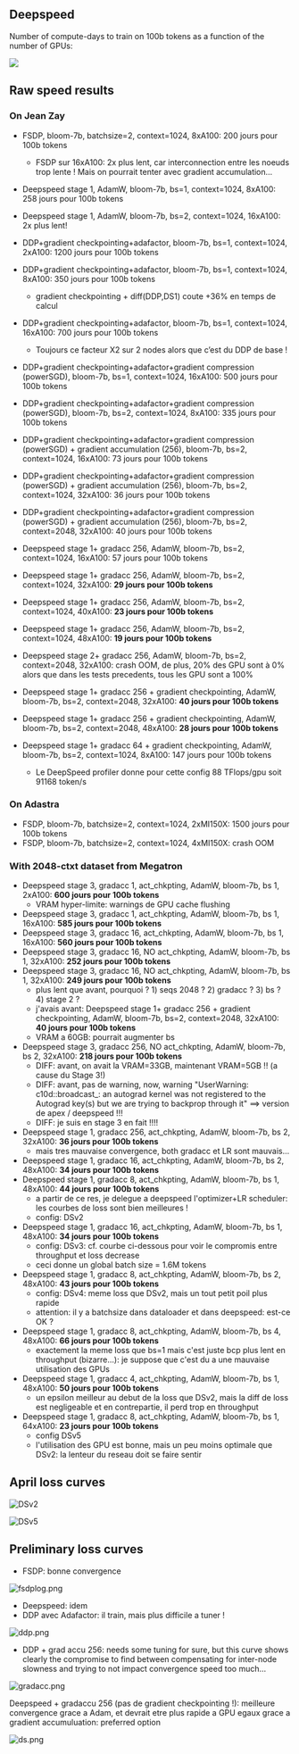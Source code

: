 ## Deepspeed

Number of compute-days to train on 100b tokens as a function of the number of GPUs:

![](imgs/gpu.png)

## Raw speed results

### On Jean Zay

- FSDP, bloom-7b, batchsize=2, context=1024, 8xA100: 200 jours pour 100b tokens
    - FSDP sur 16xA100: 2x plus lent, car interconnection entre les noeuds trop lente ! Mais on pourrait tenter avec gradient accumulation…

- Deepspeed stage 1, AdamW, bloom-7b, bs=1, context=1024, 8xA100: 258 jours pour 100b tokens
- Deepspeed stage 1, AdamW, bloom-7b, bs=2, context=1024, 16xA100:  2x plus lent!

- DDP+gradient checkpointing+adafactor, bloom-7b, bs=1, context=1024, 2xA100: 1200 jours pour 100b tokens
- DDP+gradient checkpointing+adafactor, bloom-7b, bs=1, context=1024, 8xA100: 350 jours pour 100b tokens
    - gradient checkpointing + diff(DDP,DS1) coute +36% en temps de calcul
- DDP+gradient checkpointing+adafactor, bloom-7b, bs=1, context=1024, 16xA100: 700 jours pour 100b tokens
    - Toujours ce facteur X2 sur 2 nodes alors que c’est du DDP de base !
- DDP+gradient checkpointing+adafactor+gradient compression (powerSGD), bloom-7b, bs=1, context=1024, 16xA100: 500 jours pour 100b tokens
- DDP+gradient checkpointing+adafactor+gradient compression (powerSGD), bloom-7b, bs=2, context=1024, 8xA100: 335 jours pour 100b tokens
- DDP+gradient checkpointing+adafactor+gradient compression (powerSGD) + gradient accumulation (256), bloom-7b, bs=2, context=1024, 16xA100:  73 jours pour 100b tokens
- DDP+gradient checkpointing+adafactor+gradient compression (powerSGD) + gradient accumulation (256), bloom-7b, bs=2, context=1024, 32xA100: 36 jours pour 100b tokens
- DDP+gradient checkpointing+adafactor+gradient compression (powerSGD) + gradient accumulation (256), bloom-7b, bs=2, context=2048, 32xA100: 40 jours pour 100b tokens

- Deepspeed stage 1+ gradacc 256, AdamW, bloom-7b, bs=2, context=1024, 16xA100:  57 jours pour 100b tokens
- Deepspeed stage 1+ gradacc 256, AdamW, bloom-7b, bs=2, context=1024, 32xA100:  **29 jours pour 100b tokens**
- Deepspeed stage 1+ gradacc 256, AdamW, bloom-7b, bs=2, context=1024, 40xA100:  **23 jours pour 100b tokens**
- Deepspeed stage 1+ gradacc 256, AdamW, bloom-7b, bs=2, context=1024, 48xA100:  **19 jours pour 100b tokens**
- Deepspeed stage 2+ gradacc 256, AdamW, bloom-7b, bs=2, context=2048, 32xA100: crash OOM, de plus, 20% des GPU sont à 0% alors que dans les tests precedents, tous les GPU sont a 100%
- Deepspeed stage 1+ gradacc 256 + gradient checkpointing, AdamW, bloom-7b, bs=2, context=2048, 32xA100: **40 jours pour 100b tokens**
- Deepspeed stage 1+ gradacc 256 + gradient checkpointing, AdamW, bloom-7b, bs=2, context=2048, 48xA100: **28 jours pour 100b tokens**
- Deepspeed stage 1+ gradacc 64 + gradient checkpointing, AdamW, bloom-7b, bs=2, context=1024, 8xA100: 147 jours pour 100b tokens
    - Le DeepSpeed profiler donne pour cette config 88 TFlops/gpu soit 91168 token/s

### On Adastra

- FSDP, bloom-7b, batchsize=2, context=1024, 2xMI150X: 1500 jours pour 100b tokens
- FSDP, bloom-7b, batchsize=2, context=1024, 4xMI150X: crash OOM

### With 2048-ctxt dataset from Megatron

- Deepspeed stage 3, gradacc 1, act_chkpting, AdamW, bloom-7b, bs 1, 2xA100:  **600 jours pour 100b tokens**
    - VRAM hyper-limite: warnings de GPU cache flushing
- Deepspeed stage 3, gradacc 1, act_chkpting, AdamW, bloom-7b, bs 1, 16xA100:  **585 jours pour 100b tokens**
- Deepspeed stage 3, gradacc 16, act_chkpting, AdamW, bloom-7b, bs 1, 16xA100:  **560 jours pour 100b tokens**
- Deepspeed stage 3, gradacc 16, NO act_chkpting, AdamW, bloom-7b, bs 1, 32xA100:  **252 jours pour 100b tokens**
- Deepspeed stage 3, gradacc 16, NO act_chkpting, AdamW, bloom-7b, bs 1, 32xA100:  **249 jours pour 100b tokens**
    - plus lent que avant, pourquoi ? 1) seqs 2048 ? 2) gradacc ? 3) bs ? 4) stage 2 ?
    - j'avais avant: Deepspeed stage 1+ gradacc 256 + gradient checkpointing, AdamW, bloom-7b, bs=2, context=2048, 32xA100: **40 jours pour 100b tokens**
    - VRAM a 60GB: pourrait augmenter bs
- Deepspeed stage 3, gradacc 256, NO act_chkpting, AdamW, bloom-7b, bs 2, 32xA100:  **218 jours pour 100b tokens**
    - DIFF: avant, on avait la VRAM=33GB, maintenant VRAM=5GB !! (a cause du Stage 3!)
    - DIFF: avant, pas de warning, now, warning "UserWarning: c10d::broadcast_: an autograd kernel was not registered to the Autograd key(s) but we are trying to backprop through it" ==> version de apex / deepspeed !!!
    - DIFF: je suis en stage 3 en fait !!!!
- Deepspeed stage 1, gradacc 256, act_chkpting, AdamW, bloom-7b, bs 2, 32xA100:  **36 jours pour 100b tokens**
    - mais tres mauvaise convergence, both gradacc et LR sont mauvais...
- Deepspeed stage 1, gradacc 16, act_chkpting, AdamW, bloom-7b, bs 2, 48xA100:  **34 jours pour 100b tokens**
- Deepspeed stage 1, gradacc 8, act_chkpting, AdamW, bloom-7b, bs 1, 48xA100:  **44 jours pour 100b tokens**
    - a partir de ce res, je delegue a deepspeed l'optimizer+LR scheduler: les courbes de loss sont bien meilleures !
    - config: DSv2
- Deepspeed stage 1, gradacc 16, act_chkpting, AdamW, bloom-7b, bs 1, 48xA100:  **34 jours pour 100b tokens**
    - config: DSv3: cf. courbe ci-dessous pour voir le compromis entre throughput et loss decrease
    - ceci donne un global batch size = 1.6M tokens
- Deepspeed stage 1, gradacc 8, act_chkpting, AdamW, bloom-7b, bs 2, 48xA100:  **43 jours pour 100b tokens**
    - config: DSv4: meme loss que DSv2, mais un tout petit poil plus rapide
    - attention: il y a batchsize dans dataloader et dans deepspeed: est-ce OK ?
- Deepspeed stage 1, gradacc 8, act_chkpting, AdamW, bloom-7b, bs 4, 48xA100:  **66 jours pour 100b tokens**
    - exactement la meme loss que bs=1 mais c'est juste bcp plus lent en throughput (bizarre...): je suppose que c'est du a une mauvaise utilisation des GPUs
- Deepspeed stage 1, gradacc 4, act_chkpting, AdamW, bloom-7b, bs 1, 48xA100:  **50 jours pour 100b tokens**
    - un epsilon meilleur au debut de la loss que DSv2, mais la diff de loss est negligeable et en contrepartie, il perd trop en throughput
- Deepspeed stage 1, gradacc 8, act_chkpting, AdamW, bloom-7b, bs 1, 64xA100:  **23 jours pour 100b tokens**
    - config DSv5
    - l'utilisation des GPU est bonne, mais un peu moins optimale que DSv2: la lenteur du reseau doit se faire sentir

## April loss curves

![DSv2](imgs/dsv3.png)

![DSv5](imgs/dsv5.png)

## Preliminary loss curves

- FSDP: bonne convergence

![fsdplog.png](imgs/fsdplog.png)

- Deepspeed: idem
- DDP avec Adafactor: il train, mais plus difficile a tuner !

![ddp.png](imgs/ddp.png)

- DDP + grad accu 256: needs some tuning for sure, but this curve shows clearly the compromise to find between compensating for inter-node slowness and trying to not impact convergence speed too much…

![gradacc.png](imgs/gradacc.png)

Deepspeed + gradaccu 256 (pas de gradient checkpointing !): meilleure convergence grace a Adam, et devrait etre plus rapide a GPU egaux grace a gradient accumuluation: preferred option

![ds.png](imgs/ds.png)

